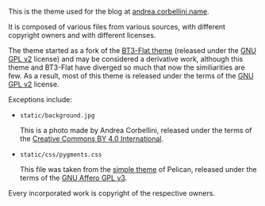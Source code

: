 This is the theme used for the blog at [andrea.corbellini.name](http://andrea.corbellini.name/).

It is composed of various files from various sources, with different copyright owners and with different licenses.

The theme started as a fork of the [BT3-Flat theme](https://github.com/KenMercusLai/BT3-Flat) (released under the [GNU GPL v2](http://www.gnu.org/licenses/gpl-2.0.en.html) license) and may be considered a derivative work, although this theme and BT3-Flat have diverged so much that now the similiarities are few. As a result, most of this theme is released under the terms of the [GNU GPL v2](http://www.gnu.org/licenses/gpl-2.0.en.html) license.

Exceptions include:

* `static/background.jpg`

  This is a photo made by Andrea Corbellini, released under the terms of the [Creative Commons BY 4.0 International](http://creativecommons.org/licenses/by/4.0/).

* `static/css/pygments.css`

  This file was taken from the [simple theme](https://github.com/getpelican/pelican/tree/master/pelican/themes/simple/) of Pelican, released under the terms of the [GNU Affero GPL v3](http://www.gnu.org/licenses/agpl-3.0.en.html).

Every incorporated work is copyright of the respective owners.
